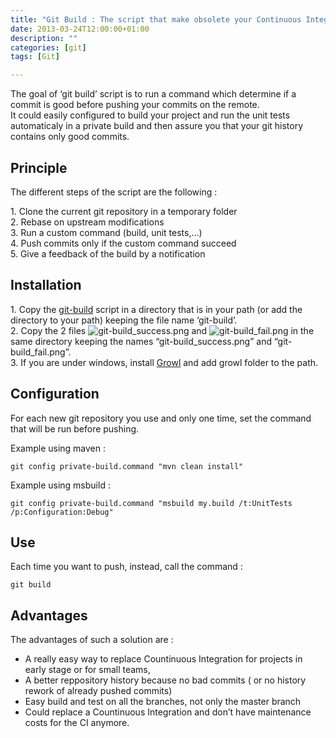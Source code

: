 ```yaml
---
title: "Git Build : The script that make obsolete your Continuous Integration!"
date: 2013-03-24T12:00:00+01:00
description: ""
categories: [git]
tags: [Git]

---
```


*<span class="build! unbreakable the or"></span>*

The goal of ‘git build’ script is to run a command which determine if a
commit is good before pushing your commits on the remote.  
It could easily configured to build your project and run the unit tests
automaticaly in a private build and then assure you that your git
history contains only good commits.

Principle
---------

The different steps of the script are the following :

1\. Clone the current git repository in a temporary folder  
2. Rebase on upstream modifications  
3. Run a custom command (build, unit tests,…)  
4. Push commits only if the custom command succeed  
5. Give a feedback of the build by a notification

Installation
------------

1\. Copy the
[git-build](https://raw.github.com/pmiossec/git-build/master/git-build)
script in a directory that is in your path (or add the directory to your
path) keeping the file name ‘git-build’.  
2. Copy the 2 files
![git-build\_success.png](https://raw.github.com/pmiossec/git-build/master/git-build_success.png "git-build_success.png")
and
![git-build\_fail.png](https://raw.github.com/pmiossec/git-build/master/git-build_fail.png "git-build_fail.png")
in the same directory keeping the names “git-build\_success.png” and
“git-build\_fail.png”.  
3. If you are under windows, install
[Growl](http://www.growlforwindows.com/gfw/) and add growl folder to the
path.

Configuration
-------------

For each new git repository you use and only one time, set the command
that will be run before pushing.

Example using maven :

    git config private-build.command "mvn clean install"

Example using msbuild :

    git config private-build.command "msbuild my.build /t:UnitTests /p:Configuration:Debug"

Use
---

Each time you want to push, instead, call the command :

    git build

Advantages
----------

The advantages of such a solution are :

-   A really easy way to replace Countinuous Integration for projects in
    early stage or for small teams,
-   A better reppository history because no bad commits ( or no history
    rework of already pushed commits)
-   Easy build and test on all the branches, not only the master branch
-   Could replace a Countinuous Integration and don’t have maintenance
    costs for the CI anymore.

